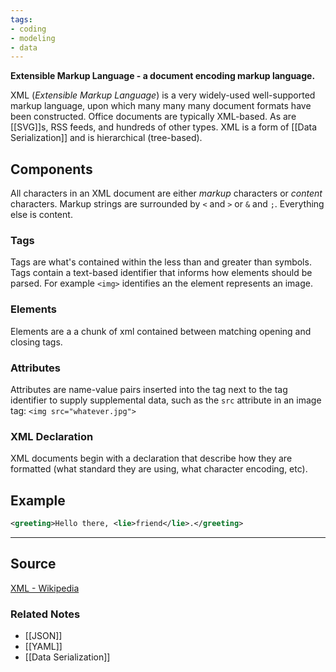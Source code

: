```yaml
---
tags:
- coding
- modeling
- data
---
```

**Extensible Markup Language - a document encoding markup language.**

XML (*Extensible Markup Language*) is a very widely-used well-supported markup language, upon which many many many document formats have been constructed. Office documents are typically XML-based. As are [[SVG]]s, RSS feeds, and hundreds of other types. XML is a form of [[Data Serialization]] and is hierarchical (tree-based).

## Components

All characters in an XML document are either *markup* characters or *content* characters. Markup strings are surrounded by `<` and `>` or `&` and `;`. Everything else is content.

### Tags

Tags are what's contained within the less than and greater than symbols. Tags contain a text-based identifier that informs how elements should be parsed. For example `<img>` identifies an the element represents an image.

### Elements

Elements are a a chunk of xml contained between matching opening and closing tags.

### Attributes

Attributes are name-value pairs inserted into the tag next to the tag identifier to supply supplemental data, such as the `src` attribute in an image tag: `<img src="whatever.jpg">`

### XML Declaration

XML documents begin with a declaration that describe how they are formatted (what standard they are using, what character encoding, etc).

## Example

```xml
<greeting>Hello there, <lie>friend</lie>.</greeting>
```

---

## Source

[XML - Wikipedia](https://en.wikipedia.org/wiki/XML)

### Related Notes
- [[JSON]] 
- [[YAML]] 
- [[Data Serialization]]